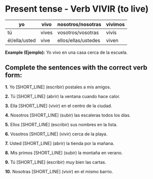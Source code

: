 # Present tense - Verb VIVIR (to live)

| yo            | vivo  | nosotros/nosotras   | vivimos |
| ------------- | ----- | ------------------- | ------- |
| tú            | vives | vosotros/vosotras   | vivís   |
| él/ella/usted | vive  | ellos/ellas/ustedes | viven   |

**Example (Ejemplo):** Yo vivo en una casa cerca de la escuela.

## Complete the sentences with the correct verb form:

**1.** Yo [SHORT_LINE] (escribir) postales a mis amigos.

**2.** Tú [SHORT_LINE] (abrir) la ventana cuando hace calor.

**3.** Ella [SHORT_LINE] (vivir) en el centro de la ciudad.

**4.** Nosotros [SHORT_LINE] (subir) las escaleras todos los días.

**5.** Ellos [SHORT_LINE] (escribir) sus nombres en la lista.

**6.** Vosotros [SHORT_LINE] (vivir) cerca de la playa.

**7.** Usted [SHORT_LINE] (abrir) la tienda por la mañana.

**8.** Mis primos [SHORT_LINE] (subir) la montaña en verano.

**9.** Tú [SHORT_LINE] (escribir) muy bien las cartas.

**10.** Nosotras [SHORT_LINE] (vivir) en el mismo barrio.
